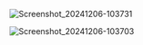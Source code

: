  ![Screenshot_20241206-103731](https://github.com/user-attachments/assets/9f9e7849-44ac-406a-b9b3-e196251cf6ce)

![Screenshot_20241206-103703](https://github.com/user-attachments/assets/644bff97-86a2-4967-a045-e3fdd5b48e3d)
 
